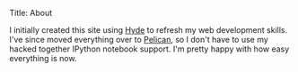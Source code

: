 Title: About

I initially created this site using [Hyde](http://www.github.com/hyde/hyde) to refresh my web development skills. I've since moved everything over to [Pelican](http://blog.getpelican.com/), so I don't have to use my hacked together IPython notebook support. I'm pretty happy with how easy everything is now.
